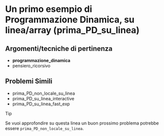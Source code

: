 # Un primo esempio di Programmazione Dinamica, su linea/array (prima_PD_su_linea)



## Argomenti/tecniche di pertinenza

 - **programmazione_dinamica**
 - pensiero_ricorsivo
## Problemi Simili

 - prima_PD_non_locale_su_linea
 - prima_PD_su_linea_interactive
 - prima_PD_su_linea_fast_exp

> [!TIP]
> Se vuoi approfondire su questa linea un buon prossimo problema potrebbe essere `prima_PD_non_locale_su_linea`.

